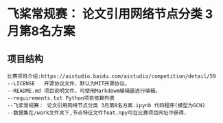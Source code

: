 # 飞桨常规赛： 论文引用网络节点分类 3月第8名方案

## 项目结构
```
比赛项目介绍:https://aistudio.baidu.com/aistudio/competition/detail/59
--LICENSE   开源协议文件，默认为MIT开源协议。
--README.md 项目说明文件，可使用Markdowm编辑器进行编辑。
--requirements.txt Python项目依赖列表
--飞桨常规赛： 论文引用网络节点分类 3月第8名方案.ipynb 代码程序(模型为GCN)
--数据集在/work文件夹下,节点特征文件feat.npy可在比赛项目网址中获得.
```  



